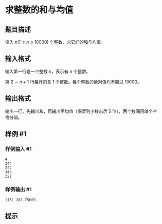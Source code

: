 # 求整数的和与均值

## 题目描述

读入 $n(1 \le n \le 10000)$ 个整数，求它们的和与均值。

## 输入格式

输入第一行是一个整数 $n$，表示有 $n$ 个整数。

第 $2 \sim n+1$ 行每行包含 $1$ 个整数。每个整数的绝对值均不超过 $10000$。

## 输出格式

输出一行，先输出和，再输出平均值（保留到小数点后 $5$ 位），两个数间用单个空格分隔。

## 样例 #1

### 样例输入 #1
```
4
344
222
343
222
```

### 样例输出 #1

```
1131 282.75000
```

## 提示


